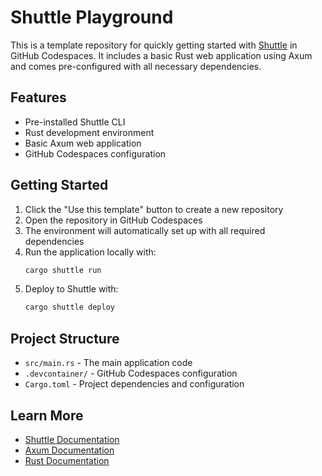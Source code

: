 # Shuttle Playground

This is a template repository for quickly getting started with [Shuttle](https://shuttle.rs) in GitHub Codespaces. It includes a basic Rust web application using Axum and comes pre-configured with all necessary dependencies.

## Features

- Pre-installed Shuttle CLI
- Rust development environment
- Basic Axum web application
- GitHub Codespaces configuration

## Getting Started

1. Click the "Use this template" button to create a new repository
2. Open the repository in GitHub Codespaces
3. The environment will automatically set up with all required dependencies
4. Run the application locally with:
   ```bash
   cargo shuttle run
   ```
5. Deploy to Shuttle with:
   ```bash
   cargo shuttle deploy
   ```

## Project Structure

- `src/main.rs` - The main application code
- `.devcontainer/` - GitHub Codespaces configuration
- `Cargo.toml` - Project dependencies and configuration

## Learn More

- [Shuttle Documentation](https://docs.shuttle.rs)
- [Axum Documentation](https://docs.rs/axum)
- [Rust Documentation](https://www.rust-lang.org/learn) 
